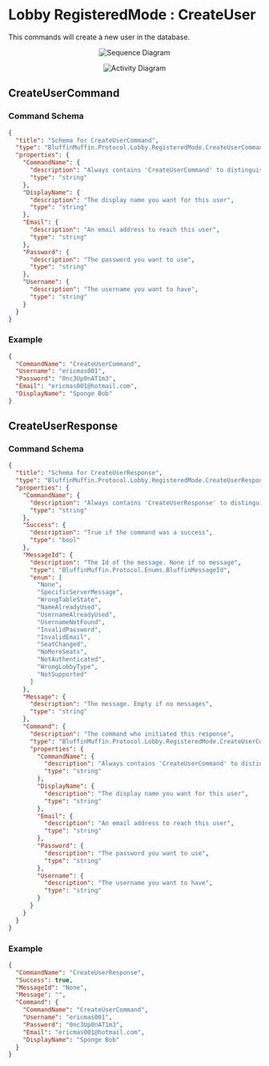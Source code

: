 # Lobby RegisteredMode : CreateUser

This commands will create a new user in the database.

<p align=center><img src="https://github.com/Ericmas001/BluffinMuffin.Protocol/blob/main/Documentation/Sequences/BluffinMuffin.Protocol.Lobby.RegisteredMode.CreateUserCommand.png" alt="Sequence Diagram"></p>

<p align=center><img src="https://github.com/Ericmas001/BluffinMuffin.Protocol/blob/main/Documentation/Activities/BluffinMuffin.Protocol.Lobby.RegisteredMode.CreateUserCommand.png" alt="Activity Diagram"></p>

## CreateUserCommand

### Command Schema

```json
{
  "title": "Schema for CreateUserCommand",
  "type": "BluffinMuffin.Protocol.Lobby.RegisteredMode.CreateUserCommand",
  "properties": {
    "CommandName": {
      "description": "Always contains 'CreateUserCommand' to distinguish the command from others.",
      "type": "string"
    },
    "DisplayName": {
      "description": "The display name you want for this user",
      "type": "string"
    },
    "Email": {
      "description": "An email address to reach this user",
      "type": "string"
    },
    "Password": {
      "description": "The password you want to use",
      "type": "string"
    },
    "Username": {
      "description": "The username you want to have",
      "type": "string"
    }
  }
}
```

### Example

```json
{
  "CommandName": "CreateUserCommand",
  "Username": "ericmas001",
  "Password": "0nc3Up0nAT1m3",
  "Email": "ericmas001@hotmail.com",
  "DisplayName": "Sponge Bob"
}
```

## CreateUserResponse

### Command Schema

```json
{
  "title": "Schema for CreateUserResponse",
  "type": "BluffinMuffin.Protocol.Lobby.RegisteredMode.CreateUserResponse",
  "properties": {
    "CommandName": {
      "description": "Always contains 'CreateUserResponse' to distinguish the command from others.",
      "type": "string"
    },
    "Success": {
      "description": "True if the command was a success",
      "type": "bool"
    },
    "MessageId": {
      "description": "The Id of the message. None if no message",
      "type": "BluffinMuffin.Protocol.Enums.BluffinMessageId",
      "enum": [
        "None",
        "SpecificServerMessage",
        "WrongTableState",
        "NameAlreadyUsed",
        "UsernameAlreadyUsed",
        "UsernameNotFound",
        "InvalidPassword",
        "InvalidEmail",
        "SeatChanged",
        "NoMoreSeats",
        "NotAuthenticated",
        "WrongLobbyType",
        "NotSupported"
      ]
    },
    "Message": {
      "description": "The message. Empty if no messages",
      "type": "string"
    },
    "Command": {
      "description": "The command who initiated this response",
      "type": "BluffinMuffin.Protocol.Lobby.RegisteredMode.CreateUserCommand",
      "properties": {
        "CommandName": {
          "description": "Always contains 'CreateUserCommand' to distinguish the command from others.",
          "type": "string"
        },
        "DisplayName": {
          "description": "The display name you want for this user",
          "type": "string"
        },
        "Email": {
          "description": "An email address to reach this user",
          "type": "string"
        },
        "Password": {
          "description": "The password you want to use",
          "type": "string"
        },
        "Username": {
          "description": "The username you want to have",
          "type": "string"
        }
      }
    }
  }
}
```

### Example

```json
{
  "CommandName": "CreateUserResponse",
  "Success": true,
  "MessageId": "None",
  "Message": "",
  "Command": {
    "CommandName": "CreateUserCommand",
    "Username": "ericmas001",
    "Password": "0nc3Up0nAT1m3",
    "Email": "ericmas001@hotmail.com",
    "DisplayName": "Sponge Bob"
  }
}
```

